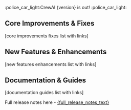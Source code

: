 :police_car_light:CrewAI {version} is out! :police_car_light:

## Core Improvements & Fixes
[core improvements fixes list with links]

## New Features & Enhancements
[new features enhancements list with links]

## Documentation & Guides
[documentation guides list with links]

Full release notes here - [{full_release_notes_text}]({full_release_notes_url})
